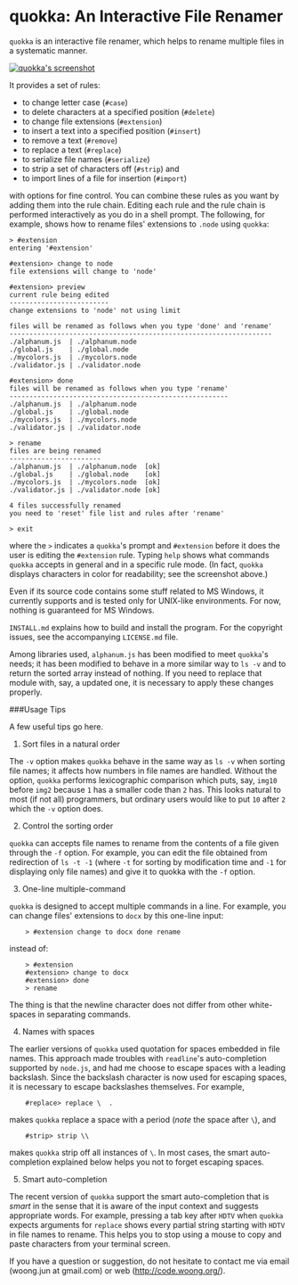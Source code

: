 quokka: An Interactive File Renamer
===================================

`quokka` is an interactive file renamer, which helps to rename multiple files
in a systematic manner.

  <div class="center">
    <a href="http://code.woong.org/img/quokka-sc.png">
      <img src="http://code.woong.org/img/quokka-sc.png"
        alt="quokka's screenshot"
        style="display:block; margin-left:auto; margin-right:auto" />
    </a>
  </div>

It provides a set of rules:

- to change letter case (`#case`)
- to delete characters at a specified position (`#delete`)
- to change file extensions (`#extension`)
- to insert a text into a specified position (`#insert`)
- to remove a text (`#remove`)
- to replace a text (`#replace`)
- to serialize file names (`#serialize`)
- to strip a set of characters off (`#strip`) and
- to import lines of a file for insertion (`#import`)

with options for fine control. You can combine these rules as you want by
adding them into the rule chain. Editing each rule and the rule chain is
performed interactively as you do in a shell prompt. The following, for
example, shows how to rename files' extensions to `.node` using `quokka`:

    > #extension
    entering '#extension'

    #extension> change to node
    file extensions will change to 'node'

    #extension> preview
    current rule being edited
    -------------------------
    change extensions to 'node' not using limit

    files will be renamed as follows when you type 'done' and 'rename'
    ------------------------------------------------------------------
    ./alphanum.js  | ./alphanum.node
    ./global.js    | ./global.node
    ./mycolors.js  | ./mycolors.node
    ./validator.js | ./validator.node

    #extension> done
    files will be renamed as follows when you type 'rename'
    -------------------------------------------------------
    ./alphanum.js  | ./alphanum.node
    ./global.js    | ./global.node
    ./mycolors.js  | ./mycolors.node
    ./validator.js | ./validator.node

    > rename
    files are being renamed
    -----------------------
    ./alphanum.js  | ./alphanum.node  [ok]
    ./global.js    | ./global.node    [ok]
    ./mycolors.js  | ./mycolors.node  [ok]
    ./validator.js | ./validator.node [ok]

    4 files successfully renamed
    you need to 'reset' file list and rules after 'rename'

    > exit

where the `>` indicates a `quokka`'s prompt and `#extension` before it does the
user is editing the `#extension` rule. Typing `help` shows what commands
`quokka` accepts in general and in a specific rule mode. (In fact, `quokka`
displays characters in color for readability; see the screenshot above.)

Even if its source code contains some stuff related to MS Windows, it currently
supports and is tested only for UNIX-like environments. For now, nothing is
guaranteed for MS Windows.

`INSTALL.md` explains how to build and install the program. For the copyright
issues, see the accompanying `LICENSE.md` file.

Among libraries used, `alphanum.js` has been modified to meet `quokka`'s needs;
it has been modified to behave in a more similar way to `ls -v` and to return
the sorted array instead of nothing. If you need to replace that module with,
say, a updated one, it is necessary to apply these changes properly.

###Usage Tips

A few useful tips go here.

1. Sort files in a natural order

  The `-v` option makes `quokka` behave in the same way as `ls -v` when
  sorting file names; it affects how numbers in file names are handled. Without
  the option, `quokka` performs lexicographic comparison which puts, say,
  `img10` before `img2` because `1` has a smaller code than `2` has. This looks
  natural to most (if not all) programmers, but ordinary users would like to
  put `10` after `2` which the `-v` option does.

2. Control the sorting order

  `quokka` can accepts file names to rename from the contents of a file
  given through the `-f` option. For example, you can edit the file obtained
  from redirection of `ls -t -1` (where `-t` for sorting by modification time
  and `-1` for displaying only file names) and give it to quokka with the `-f`
  option.

3. One-line multiple-command

  `quokka` is designed to accept multiple commands in a line. For example, you
  can change files' extensions to `docx` by this one-line input:

        > #extension change to docx done rename

  instead of:

        > #extension
        #extension> change to docx
        #extension> done
        > rename

  The thing is that the newline character does not differ from other
  white-spaces in separating commands.

4. Names with spaces

  The earlier versions of `quokka` used quotation for spaces embedded in file
  names. This approach made troubles with `readline`'s auto-completion
  supported by `node.js`, and had me choose to escape spaces with a leading
  backslash. Since the backslash character is now used for escaping spaces, it
  is necessary to escape backslashes themselves. For example,

        #replace> replace \  .

  makes `quokka` replace a space with a period (_note_ the space after `\`),
  and

        #strip> strip \\

  makes `quokka` strip off all instances of `\`. In most cases, the smart
  auto-completion explained below helps you not to forget escaping spaces.

5. Smart auto-completion

  The recent version of `quokka` support the smart auto-completion that is
  _smart_ in the sense that it is aware of the input context and suggests
  appropriate words. For example, pressing a tab key after `HDTV` when `quokka`
  expects arguments for `replace` shows every partial string starting with
  `HDTV` in file names to rename. This helps you to stop using a mouse to copy
  and paste characters from your terminal screen.

If you have a question or suggestion, do not hesitate to contact me via email
(woong.jun at gmail.com) or web (http://code.woong.org/).
